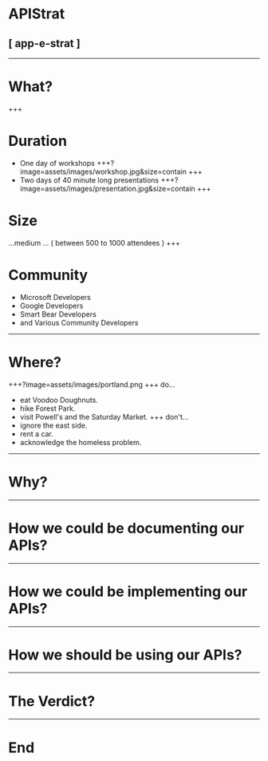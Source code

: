 # APIStrat
## [ app-e-strat ]
---
# What?
+++
# Duration
* One day of workshops
+++?image=assets/images/workshop.jpg&size=contain
+++
* Two days of 40 minute long presentations
+++?image=assets/images/presentation.jpg&size=contain
+++
# Size 
...medium ...
( between 500 to 1000 attendees )
+++
# Community
* Microsoft Developers
* Google Developers
* Smart Bear Developers
* and Various Community Developers

---
# Where?
+++?image=assets/images/portland.png
+++
do...
* eat Voodoo Doughnuts.
* hike Forest Park.
* visit Powell's and the Saturday Market.
+++
don't...
* ignore the east side.
* rent a car.
* acknowledge the homeless problem.
---
# Why?
---
# How we could be documenting our APIs?
---
# How we could be implementing our APIs?
---
# How we should be using our APIs?
---
# The Verdict?
---
# End

